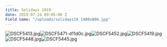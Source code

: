 ```yaml
---
title: Solidays 2019
date: 2019-07-24 09:05:00 Z
Field name: "/uploads/solidays19_1400x800.jpg"
---
```


![DSCF5413.jpg](/uploads/DSCF5413.jpg)![DSCF5471-d11d0c.jpg](/uploads/DSCF5471-d11d0c.jpg)![DSCF5452.jpg](/uploads/DSCF5452.jpg)![DSCF5419.jpg](/uploads/DSCF5419.jpg)![DSCF5448.jpg](/uploads/DSCF5448.jpg)![DSCF5445.jpg](/uploads/DSCF5445.jpg)
